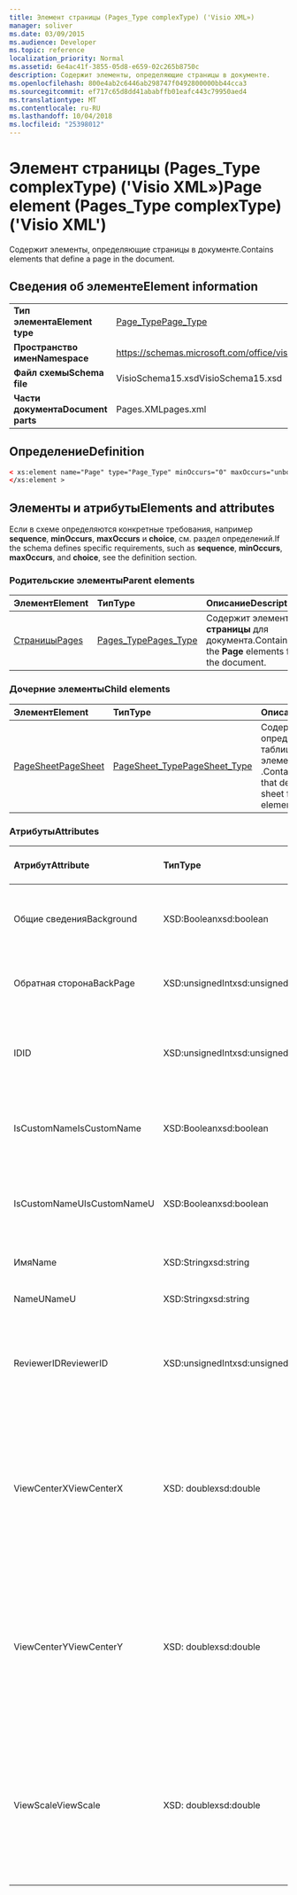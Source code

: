 ```yaml
---
title: Элемент страницы (Pages_Type complexType) ('Visio XML»)
manager: soliver
ms.date: 03/09/2015
ms.audience: Developer
ms.topic: reference
localization_priority: Normal
ms.assetid: 6e4ac41f-3855-05d8-e659-02c265b8750c
description: Содержит элементы, определяющие страницы в документе.
ms.openlocfilehash: 800e4ab2c6446ab298747f0492800000bb44cca3
ms.sourcegitcommit: ef717c65d8dd41ababffb01eafc443c79950aed4
ms.translationtype: MT
ms.contentlocale: ru-RU
ms.lasthandoff: 10/04/2018
ms.locfileid: "25398012"
---
```

# <a name="page-element-pagestype-complextype-visio-xml"></a><span data-ttu-id="17225-103">Элемент страницы (Pages_Type complexType) ('Visio XML»)</span><span class="sxs-lookup"><span data-stu-id="17225-103">Page element (Pages_Type complexType) ('Visio XML')</span></span>

<span data-ttu-id="17225-104">Содержит элементы, определяющие страницы в документе.</span><span class="sxs-lookup"><span data-stu-id="17225-104">Contains elements that define a page in the document.</span></span>
  
## <a name="element-information"></a><span data-ttu-id="17225-105">Сведения об элементе</span><span class="sxs-lookup"><span data-stu-id="17225-105">Element information</span></span>

|||
|:-----|:-----|
|<span data-ttu-id="17225-106">**Тип элемента**</span><span class="sxs-lookup"><span data-stu-id="17225-106">**Element type**</span></span> <br/> |[<span data-ttu-id="17225-107">Page_Type</span><span class="sxs-lookup"><span data-stu-id="17225-107">Page_Type</span></span>](page_type-complextypevisio-xml.md) <br/> |
|<span data-ttu-id="17225-108">**Пространство имен**</span><span class="sxs-lookup"><span data-stu-id="17225-108">**Namespace**</span></span> <br/> |https://schemas.microsoft.com/office/visio/2012/main  <br/> |
|<span data-ttu-id="17225-109">**Файл схемы**</span><span class="sxs-lookup"><span data-stu-id="17225-109">**Schema file**</span></span> <br/> |<span data-ttu-id="17225-110">VisioSchema15.xsd</span><span class="sxs-lookup"><span data-stu-id="17225-110">VisioSchema15.xsd</span></span>  <br/> |
|<span data-ttu-id="17225-111">**Части документа**</span><span class="sxs-lookup"><span data-stu-id="17225-111">**Document parts**</span></span> <br/> |<span data-ttu-id="17225-112">Pages.XML</span><span class="sxs-lookup"><span data-stu-id="17225-112">pages.xml</span></span>  <br/> |
   
## <a name="definition"></a><span data-ttu-id="17225-113">Определение</span><span class="sxs-lookup"><span data-stu-id="17225-113">Definition</span></span>

```XML
< xs:element name="Page" type="Page_Type" minOccurs="0" maxOccurs="unbounded" >
</xs:element >
```

## <a name="elements-and-attributes"></a><span data-ttu-id="17225-114">Элементы и атрибуты</span><span class="sxs-lookup"><span data-stu-id="17225-114">Elements and attributes</span></span>

<span data-ttu-id="17225-115">Если в схеме определяются конкретные требования, например **sequence**, **minOccurs**, **maxOccurs** и **choice**, см. раздел определений.</span><span class="sxs-lookup"><span data-stu-id="17225-115">If the schema defines specific requirements, such as **sequence**, **minOccurs**, **maxOccurs**, and **choice**, see the definition section.</span></span> 
  
### <a name="parent-elements"></a><span data-ttu-id="17225-116">Родительские элементы</span><span class="sxs-lookup"><span data-stu-id="17225-116">Parent elements</span></span>

|<span data-ttu-id="17225-117">**Элемент**</span><span class="sxs-lookup"><span data-stu-id="17225-117">**Element**</span></span>|<span data-ttu-id="17225-118">**Тип**</span><span class="sxs-lookup"><span data-stu-id="17225-118">**Type**</span></span>|<span data-ttu-id="17225-119">**Описание**</span><span class="sxs-lookup"><span data-stu-id="17225-119">**Description**</span></span>|
|:-----|:-----|:-----|
|[<span data-ttu-id="17225-120">Страницы</span><span class="sxs-lookup"><span data-stu-id="17225-120">Pages</span></span>](pages-elementvisio-xml.md) <br/> |[<span data-ttu-id="17225-121">Pages_Type</span><span class="sxs-lookup"><span data-stu-id="17225-121">Pages_Type</span></span>](pages_type-complextypevisio-xml.md) <br/> |<span data-ttu-id="17225-122">Содержит элементы **страницы** для документа.</span><span class="sxs-lookup"><span data-stu-id="17225-122">Contains the **Page** elements for the document.</span></span>  <br/> |
   
### <a name="child-elements"></a><span data-ttu-id="17225-123">Дочерние элементы</span><span class="sxs-lookup"><span data-stu-id="17225-123">Child elements</span></span>

|<span data-ttu-id="17225-124">**Элемент**</span><span class="sxs-lookup"><span data-stu-id="17225-124">**Element**</span></span>|<span data-ttu-id="17225-125">**Тип**</span><span class="sxs-lookup"><span data-stu-id="17225-125">**Type**</span></span>|<span data-ttu-id="17225-126">**Описание**</span><span class="sxs-lookup"><span data-stu-id="17225-126">**Description**</span></span>|
|:-----|:-----|:-----|
|[<span data-ttu-id="17225-127">PageSheet</span><span class="sxs-lookup"><span data-stu-id="17225-127">PageSheet</span></span>](pagesheet-element-page_type-complextypevisio-xml.md) <br/> |[<span data-ttu-id="17225-128">PageSheet_Type</span><span class="sxs-lookup"><span data-stu-id="17225-128">PageSheet_Type</span></span>](pagesheet_type-complextypevisio-xml.md) <br/> |<span data-ttu-id="17225-129">Содержит элементы, определяющие таблице страницы элемента **страницы** .</span><span class="sxs-lookup"><span data-stu-id="17225-129">Contains elements that define the page sheet for a **Page** element.</span></span>  <br/> |
   
### <a name="attributes"></a><span data-ttu-id="17225-130">Атрибуты</span><span class="sxs-lookup"><span data-stu-id="17225-130">Attributes</span></span>

|<span data-ttu-id="17225-131">**Атрибут**</span><span class="sxs-lookup"><span data-stu-id="17225-131">**Attribute**</span></span>|<span data-ttu-id="17225-132">**Тип**</span><span class="sxs-lookup"><span data-stu-id="17225-132">**Type**</span></span>|<span data-ttu-id="17225-133">**Обязательный**</span><span class="sxs-lookup"><span data-stu-id="17225-133">**Required**</span></span>|<span data-ttu-id="17225-134">**Описание**</span><span class="sxs-lookup"><span data-stu-id="17225-134">**Description**</span></span>|<span data-ttu-id="17225-135">**Возможные значения**</span><span class="sxs-lookup"><span data-stu-id="17225-135">**Possible values**</span></span>|
|:-----|:-----|:-----|:-----|:-----|
|<span data-ttu-id="17225-136">Общие сведения</span><span class="sxs-lookup"><span data-stu-id="17225-136">Background</span></span>  <br/> |<span data-ttu-id="17225-137">XSD:Boolean</span><span class="sxs-lookup"><span data-stu-id="17225-137">xsd:boolean</span></span>  <br/> |<span data-ttu-id="17225-138">необязательный</span><span class="sxs-lookup"><span data-stu-id="17225-138">optional</span></span>  <br/> |<span data-ttu-id="17225-139">Флаг, указывающий, является ли страница фоновой страницы.</span><span class="sxs-lookup"><span data-stu-id="17225-139">A flag indicating if the page is a background page.</span></span>  <br/> |<span data-ttu-id="17225-140">Значения типа xsd:boolean.</span><span class="sxs-lookup"><span data-stu-id="17225-140">Values of the xsd:boolean type.</span></span>  <br/> |
|<span data-ttu-id="17225-141">Обратная сторона</span><span class="sxs-lookup"><span data-stu-id="17225-141">BackPage</span></span>  <br/> |<span data-ttu-id="17225-142">XSD:unsignedInt</span><span class="sxs-lookup"><span data-stu-id="17225-142">xsd:unsignedInt</span></span>  <br/> |<span data-ttu-id="17225-143">необязательный</span><span class="sxs-lookup"><span data-stu-id="17225-143">optional</span></span>  <br/> |<span data-ttu-id="17225-144">Идентификатор страницы фона на этой странице.</span><span class="sxs-lookup"><span data-stu-id="17225-144">The ID of this page's background page.</span></span>  <br/> |<span data-ttu-id="17225-145">Значения типа xsd:unsignedInt.</span><span class="sxs-lookup"><span data-stu-id="17225-145">Values of the xsd:unsignedInt type.</span></span>  <br/> |
|<span data-ttu-id="17225-146">ID</span><span class="sxs-lookup"><span data-stu-id="17225-146">ID</span></span>  <br/> |<span data-ttu-id="17225-147">XSD:unsignedInt</span><span class="sxs-lookup"><span data-stu-id="17225-147">xsd:unsignedInt</span></span>  <br/> |<span data-ttu-id="17225-148">Обязательный</span><span class="sxs-lookup"><span data-stu-id="17225-148">required</span></span>  <br/> |<span data-ttu-id="17225-149">Уникальный идентификатор элемента в рамках родительского элемента.</span><span class="sxs-lookup"><span data-stu-id="17225-149">The unique ID of the element within its parent element.</span></span>  <br/> |<span data-ttu-id="17225-150">Значения типа xsd:unsignedInt.</span><span class="sxs-lookup"><span data-stu-id="17225-150">Values of the xsd:unsignedInt type.</span></span>  <br/> |
|<span data-ttu-id="17225-151">IsCustomName</span><span class="sxs-lookup"><span data-stu-id="17225-151">IsCustomName</span></span>  <br/> |<span data-ttu-id="17225-152">XSD:Boolean</span><span class="sxs-lookup"><span data-stu-id="17225-152">xsd:boolean</span></span>  <br/> |<span data-ttu-id="17225-153">необязательный</span><span class="sxs-lookup"><span data-stu-id="17225-153">optional</span></span>  <br/> |<span data-ttu-id="17225-154">Указывает, настроен ли имя пользователя.</span><span class="sxs-lookup"><span data-stu-id="17225-154">Indicates whether the name has been customized by the user.</span></span>  <br/> |<span data-ttu-id="17225-155">Значения типа xsd:Boolean.</span><span class="sxs-lookup"><span data-stu-id="17225-155">Values of the xsd:Boolean type.</span></span>  <br/> |
|<span data-ttu-id="17225-156">IsCustomNameU</span><span class="sxs-lookup"><span data-stu-id="17225-156">IsCustomNameU</span></span>  <br/> |<span data-ttu-id="17225-157">XSD:Boolean</span><span class="sxs-lookup"><span data-stu-id="17225-157">xsd:boolean</span></span>  <br/> |<span data-ttu-id="17225-158">необязательный</span><span class="sxs-lookup"><span data-stu-id="17225-158">optional</span></span>  <br/> |<span data-ttu-id="17225-159">Указывает, настроен ли универсального имени пользователя.</span><span class="sxs-lookup"><span data-stu-id="17225-159">Indicates whether the universal name has been customized by the user.</span></span>  <br/> |<span data-ttu-id="17225-160">Значения типа xsd:Boolean.</span><span class="sxs-lookup"><span data-stu-id="17225-160">Values of the xsd:Boolean type.</span></span>  <br/> |
|<span data-ttu-id="17225-161">Имя</span><span class="sxs-lookup"><span data-stu-id="17225-161">Name</span></span>  <br/> |<span data-ttu-id="17225-162">XSD:String</span><span class="sxs-lookup"><span data-stu-id="17225-162">xsd:string</span></span>  <br/> |<span data-ttu-id="17225-163">необязательный</span><span class="sxs-lookup"><span data-stu-id="17225-163">optional</span></span>  <br/> |<span data-ttu-id="17225-164">Имя элемента.</span><span class="sxs-lookup"><span data-stu-id="17225-164">The name of the element.</span></span>  <br/> |<span data-ttu-id="17225-165">Значения типа xsd:string.</span><span class="sxs-lookup"><span data-stu-id="17225-165">Values of the xsd:string type.</span></span>  <br/> |
|<span data-ttu-id="17225-166">NameU</span><span class="sxs-lookup"><span data-stu-id="17225-166">NameU</span></span>  <br/> |<span data-ttu-id="17225-167">XSD:String</span><span class="sxs-lookup"><span data-stu-id="17225-167">xsd:string</span></span>  <br/> |<span data-ttu-id="17225-168">необязательный</span><span class="sxs-lookup"><span data-stu-id="17225-168">optional</span></span>  <br/> |<span data-ttu-id="17225-169">Универсальные имя элемента.</span><span class="sxs-lookup"><span data-stu-id="17225-169">The universal name of the element.</span></span>  <br/> |<span data-ttu-id="17225-170">Значения типа xsd:string.</span><span class="sxs-lookup"><span data-stu-id="17225-170">Values of the xsd:string type.</span></span>  <br/> |
|<span data-ttu-id="17225-171">ReviewerID</span><span class="sxs-lookup"><span data-stu-id="17225-171">ReviewerID</span></span>  <br/> |<span data-ttu-id="17225-172">XSD:unsignedInt</span><span class="sxs-lookup"><span data-stu-id="17225-172">xsd:unsignedInt</span></span>  <br/> |<span data-ttu-id="17225-173">необязательный</span><span class="sxs-lookup"><span data-stu-id="17225-173">optional</span></span>  <br/> |<span data-ttu-id="17225-174">Идентификатор проверяющий, связанные с наложением разметки.</span><span class="sxs-lookup"><span data-stu-id="17225-174">The ID of the reviewer associated with the markup overlay.</span></span>  <br/> |<span data-ttu-id="17225-175">Значения типа xsd:unsignedInt.</span><span class="sxs-lookup"><span data-stu-id="17225-175">Values of the xsd:unsignedInt type.</span></span>  <br/> |
|<span data-ttu-id="17225-176">ViewCenterX</span><span class="sxs-lookup"><span data-stu-id="17225-176">ViewCenterX</span></span>  <br/> |<span data-ttu-id="17225-177">XSD: double</span><span class="sxs-lookup"><span data-stu-id="17225-177">xsd:double</span></span>  <br/> |<span data-ttu-id="17225-178">необязательный</span><span class="sxs-lookup"><span data-stu-id="17225-178">optional</span></span>  <br/> |<span data-ttu-id="17225-179">**ViewCenterX** и **ViewCenterY** укажите центральной точки на странице, новое представление (окно) предполагается, что при его открытии.</span><span class="sxs-lookup"><span data-stu-id="17225-179">**ViewCenterX** and **ViewCenterY** specify a center point on a page that a new view (window) assumes when it is opened initially.</span></span>  <br/> |<span data-ttu-id="17225-180">Значения типа XSD: double.</span><span class="sxs-lookup"><span data-stu-id="17225-180">Values of the xsd:double type.</span></span>  <br/> |
|<span data-ttu-id="17225-181">ViewCenterY</span><span class="sxs-lookup"><span data-stu-id="17225-181">ViewCenterY</span></span>  <br/> |<span data-ttu-id="17225-182">XSD: double</span><span class="sxs-lookup"><span data-stu-id="17225-182">xsd:double</span></span>  <br/> |<span data-ttu-id="17225-183">необязательный</span><span class="sxs-lookup"><span data-stu-id="17225-183">optional</span></span>  <br/> |<span data-ttu-id="17225-184">**ViewCenterX** и **ViewCenterY** укажите центральной точки на странице, новое представление (окно) предполагается, что при его открытии.</span><span class="sxs-lookup"><span data-stu-id="17225-184">**ViewCenterX** and **ViewCenterY** specify a center point on a page that a new view (window) assumes when it is opened initially.</span></span>  <br/> |<span data-ttu-id="17225-185">Значения типа XSD: double.</span><span class="sxs-lookup"><span data-stu-id="17225-185">Values of the xsd:double type.</span></span>  <br/> |
|<span data-ttu-id="17225-186">ViewScale</span><span class="sxs-lookup"><span data-stu-id="17225-186">ViewScale</span></span>  <br/> |<span data-ttu-id="17225-187">XSD: double</span><span class="sxs-lookup"><span data-stu-id="17225-187">xsd:double</span></span>  <br/> |<span data-ttu-id="17225-188">необязательный</span><span class="sxs-lookup"><span data-stu-id="17225-188">optional</span></span>  <br/> |<span data-ttu-id="17225-189">Масштаб по умолчанию для использования при открытии нового представления (окно) страницы.</span><span class="sxs-lookup"><span data-stu-id="17225-189">The default magnification factor to use when a new view (window) of the page is opened.</span></span> <span data-ttu-id="17225-190">Например 1 = 100%. 1,5 = 150% и т. д.</span><span class="sxs-lookup"><span data-stu-id="17225-190">For example, 1 = 100%; 1.5 = 150%, and so on.</span></span>  <br/> |<span data-ttu-id="17225-191">Значения типа XSD: double.</span><span class="sxs-lookup"><span data-stu-id="17225-191">Values of the xsd:double type.</span></span>  <br/> |
   

